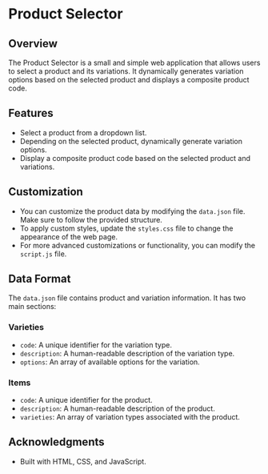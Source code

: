# Product Selector

## Overview

The Product Selector is a small and simple web application that allows users to select a product and its variations. It dynamically generates variation options based on the selected product and displays a composite product code.

## Features

- Select a product from a dropdown list.
- Depending on the selected product, dynamically generate variation options.
- Display a composite product code based on the selected product and variations.

## Customization

- You can customize the product data by modifying the `data.json` file. Make sure to follow the provided structure.
- To apply custom styles, update the `styles.css` file to change the appearance of the web page.
- For more advanced customizations or functionality, you can modify the `script.js` file.

## Data Format

The `data.json` file contains product and variation information. It has two main sections:

### Varieties

- `code`: A unique identifier for the variation type.
- `description`: A human-readable description of the variation type.
- `options`: An array of available options for the variation.

### Items

- `code`: A unique identifier for the product.
- `description`: A human-readable description of the product.
- `varieties`: An array of variation types associated with the product.

## Acknowledgments

- Built with HTML, CSS, and JavaScript.